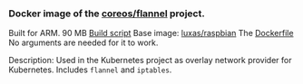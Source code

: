 ### Docker image of the [coreos/flannel](https://github.com/coreos/flannel) project.

Built for ARM.
90 MB
[Build script](https://github.com/luxas/kubernetes-on-arm/blob/master/images/kubernetesonarm/build/inbuild.sh)
Base image: [luxas/raspbian](https://hub.docker.com/r/luxas/raspbian)
The [Dockerfile](https://github.com/luxas/kubernetes-on-arm/blob/master/images/kubernetesonarm/flannel/Dockerfile)
No arguments are needed for it to work.


Description: 
Used in the Kubernetes project as overlay network provider for Kubernetes.
Includes `flannel` and `iptables`.